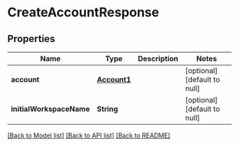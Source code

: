 # CreateAccountResponse
## Properties

| Name | Type | Description | Notes |
|------------ | ------------- | ------------- | -------------|
| **account** | [**Account1**](Account1.md) |  | [optional] [default to null] |
| **initialWorkspaceName** | **String** |  | [optional] [default to null] |

[[Back to Model list]](../README.md#documentation-for-models) [[Back to API list]](../README.md#documentation-for-api-endpoints) [[Back to README]](../README.md)

